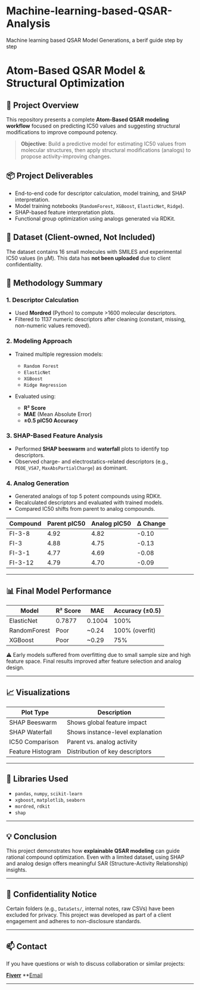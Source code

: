 # Machine-learning-based-QSAR-Analysis
Machine learning based QSAR Model Generations, a berif guide step by step


# Atom-Based QSAR Model & Structural Optimization

## 🧪 Project Overview

This repository presents a complete **Atom-Based QSAR modeling workflow** focused on predicting IC50 values and suggesting structural modifications to improve compound potency.

> **Objective**: Build a predictive model for estimating IC50 values from molecular structures, then apply structural modifications (analogs) to propose activity-improving changes.

## 📦 Project Deliverables

- End-to-end code for descriptor calculation, model training, and SHAP interpretation.
- Model training notebooks (`RandomForest`, `XGBoost`, `ElasticNet`, `Ridge`).
- SHAP-based feature interpretation plots.
- Functional group optimization using analogs generated via RDKit.

## 🧬 Dataset (Client-owned, Not Included)

The dataset contains 16 small molecules with SMILES and experimental IC50 values (in µM). This data has **not been uploaded** due to client confidentiality.

## 🔬 Methodology Summary

### 1. **Descriptor Calculation**
- Used **Mordred** (Python) to compute >1600 molecular descriptors.
- Filtered to 1137 numeric descriptors after cleaning (constant, missing, non-numeric values removed).

### 2. **Modeling Approach**
- Trained multiple regression models:
  - `Random Forest`
  - `ElasticNet`
  - `XGBoost`
  - `Ridge Regression`

- Evaluated using:
  - **R² Score**
  - **MAE** (Mean Absolute Error)
  - **±0.5 pIC50 Accuracy**

### 3. **SHAP-Based Feature Analysis**
- Performed **SHAP beeswarm** and **waterfall** plots to identify top descriptors.
- Observed charge- and electrostatics-related descriptors (e.g., `PEOE_VSA7`, `MaxAbsPartialCharge`) as dominant.

### 4. **Analog Generation**
- Generated analogs of top 5 potent compounds using RDKit.
- Recalculated descriptors and evaluated with trained models.
- Compared IC50 shifts from parent to analog compounds.

| Compound | Parent pIC50 | Analog pIC50 | Δ Change |
|----------|--------------|--------------|----------|
| FI-3-8   | 4.92         | 4.82         | -0.10    |
| FI-3     | 4.88         | 4.75         | -0.13    |
| FI-3-1   | 4.77         | 4.69         | -0.08    |
| FI-3-12  | 4.79         | 4.70         | -0.09    |

---

## 📊 Final Model Performance

| Model       | R² Score | MAE    | Accuracy (±0.5) |
|-------------|----------|--------|-----------------|
| ElasticNet  | 0.7877   | 0.1004 | 100%            |
| RandomForest| Poor     | ~0.24  | 100% (overfit)  |
| XGBoost     | Poor     | ~0.29  | 75%             |

⚠️ Early models suffered from overfitting due to small sample size and high feature space. Final results improved after feature selection and analog design.

---

## 📈 Visualizations

| Plot Type         | Description                                |
|-------------------|--------------------------------------------|
| SHAP Beeswarm     | Shows global feature impact                |
| SHAP Waterfall    | Shows instance-level explanation           |
| IC50 Comparison   | Parent vs. analog activity                 |
| Feature Histogram | Distribution of key descriptors            |

---

## 🤖 Libraries Used

- `pandas`, `numpy`, `scikit-learn`
- `xgboost`, `matplotlib`, `seaborn`
- `mordred`, `rdkit`
- `shap`

---

## 💡 Conclusion

This project demonstrates how **explainable QSAR modeling** can guide rational compound optimization. Even with a limited dataset, using SHAP and analog design offers meaningful SAR (Structure-Activity Relationship) insights.

---

## 🔐 Confidentiality Notice

Certain folders (e.g., `DataSets/`, internal notes, raw CSVs) have been excluded for privacy. This project was developed as part of a client engagement and adheres to non-disclosure standards.

---

## 📫 Contact

If you have questions or wish to discuss collaboration or similar projects:

**[Fiverr](https://www.fiverr.com/dromics05)**
**[Email](maaz28608@gmail.com)

---

